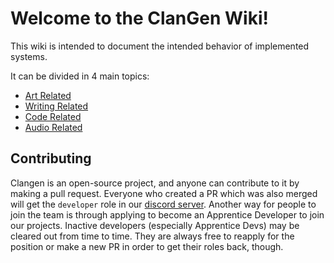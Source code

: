 # Welcome to the ClanGen Wiki! 

This wiki is intended to document the intended behavior of implemented systems. 

It can be divided in 4 main topics:

* [Art Related](art/basic.md)
* [Writing Related](writing/basic.md)
* [Code Related](code/basic.md)
* [Audio Related](audio/basic.md)

## Contributing
Clangen is an open-source project, and anyone can contribute to it by making a pull request. Everyone who created a PR which was also merged will get the `developer` role in our [discord server](https://discord.com/invite/clangen). Another way for people to join the team is through applying to become an Apprentice Developer to join our projects. Inactive developers (especially Apprentice Devs) may be cleared out from time to time. They are always free to reapply for the position or make a new PR in order to get their roles back, though.

